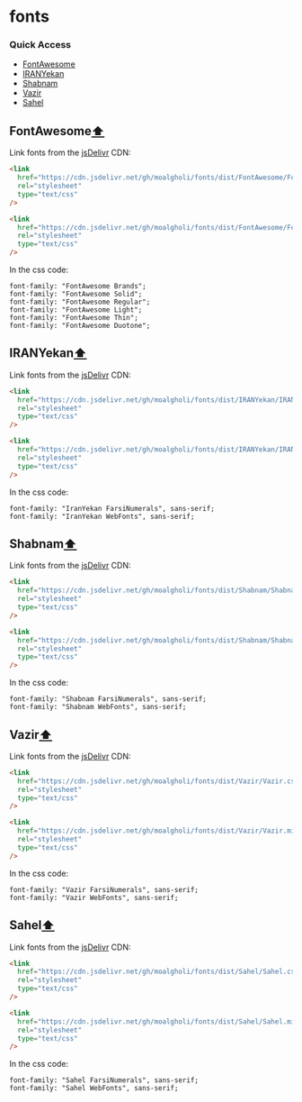 # fonts

### Quick Access

- [FontAwesome](#FontAwesome)
- [IRANYekan](#IRANYekan)
- [Shabnam](#Shabnam)
- [Vazir](#Vazir)
- [Sahel](#Sahel)

## FontAwesome[⬆](#quick-access)

Link fonts from the [jsDelivr](https://www.jsdelivr.com/) CDN:

```html
<link
  href="https://cdn.jsdelivr.net/gh/moalgholi/fonts/dist/FontAwesome/FontAwesome.css"
  rel="stylesheet"
  type="text/css"
/>
```

```html
<link
  href="https://cdn.jsdelivr.net/gh/moalgholi/fonts/dist/FontAwesome/FontAwesome.min.css"
  rel="stylesheet"
  type="text/css"
/>
```

In the css code:

```
font-family: "FontAwesome Brands";
font-family: "FontAwesome Solid";
font-family: "FontAwesome Regular";
font-family: "FontAwesome Light";
font-family: "FontAwesome Thin";
font-family: "FontAwesome Duotone";
```

## IRANYekan[⬆](#quick-access)

Link fonts from the [jsDelivr](https://www.jsdelivr.com/) CDN:

```html
<link
  href="https://cdn.jsdelivr.net/gh/moalgholi/fonts/dist/IRANYekan/IRANYekan.css"
  rel="stylesheet"
  type="text/css"
/>
```

```html
<link
  href="https://cdn.jsdelivr.net/gh/moalgholi/fonts/dist/IRANYekan/IRANYekan.min.css"
  rel="stylesheet"
  type="text/css"
/>
```

In the css code:

```
font-family: "IranYekan FarsiNumerals", sans-serif;
font-family: "IranYekan WebFonts", sans-serif;
```

## Shabnam[⬆](#quick-access)

Link fonts from the [jsDelivr](https://www.jsdelivr.com/) CDN:

```html
<link
  href="https://cdn.jsdelivr.net/gh/moalgholi/fonts/dist/Shabnam/Shabnam.css"
  rel="stylesheet"
  type="text/css"
/>
```

```html
<link
  href="https://cdn.jsdelivr.net/gh/moalgholi/fonts/dist/Shabnam/Shabnam.min.css"
  rel="stylesheet"
  type="text/css"
/>
```

In the css code:

```
font-family: "Shabnam FarsiNumerals", sans-serif;
font-family: "Shabnam WebFonts", sans-serif;
```

## Vazir[⬆](#quick-access)

Link fonts from the [jsDelivr](https://www.jsdelivr.com/) CDN:

```html
<link
  href="https://cdn.jsdelivr.net/gh/moalgholi/fonts/dist/Vazir/Vazir.css"
  rel="stylesheet"
  type="text/css"
/>
```

```html
<link
  href="https://cdn.jsdelivr.net/gh/moalgholi/fonts/dist/Vazir/Vazir.min.css"
  rel="stylesheet"
  type="text/css"
/>
```

In the css code:

```
font-family: "Vazir FarsiNumerals", sans-serif;
font-family: "Vazir WebFonts", sans-serif;
```

## Sahel[⬆](#quick-access)

Link fonts from the [jsDelivr](https://www.jsdelivr.com/) CDN:

```html
<link
  href="https://cdn.jsdelivr.net/gh/moalgholi/fonts/dist/Sahel/Sahel.css"
  rel="stylesheet"
  type="text/css"
/>
```

```html
<link
  href="https://cdn.jsdelivr.net/gh/moalgholi/fonts/dist/Sahel/Sahel.min.css"
  rel="stylesheet"
  type="text/css"
/>
```

In the css code:

```
font-family: "Sahel FarsiNumerals", sans-serif;
font-family: "Sahel WebFonts", sans-serif;
```
